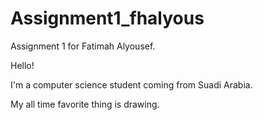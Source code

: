 # Assignment1_fhalyous
Assignment 1 for Fatimah Alyousef.

Hello!

I'm a computer science student coming from Suadi Arabia.

My all time favorite thing is drawing.

